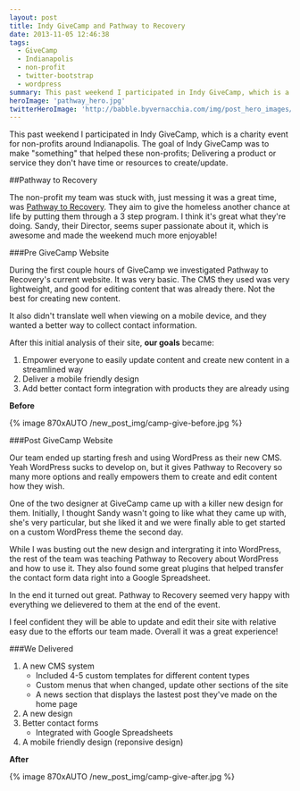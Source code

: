 ```yaml
---
layout: post
title: Indy GiveCamp and Pathway to Recovery
date: 2013-11-05 12:46:38
tags:
  - GiveCamp
  - Indianapolis
  - non-profit
  - twitter-bootstrap
  - wordpress
summary: This past weekend I participated in Indy GiveCamp, which is a charity event for non-profits around Indianapolis. The goal of Indy GiveCamp was to make "something" that helped these non-profits; Delivering a product or service they don't have time or resources to create/update
heroImage: 'pathway_hero.jpg'
twitterHeroImage: 'http://babble.byvernacchia.com/img/post_hero_images/pathway_hero.jpg'
---
```


This past weekend I participated in Indy GiveCamp, which is a charity event for non-profits around Indianapolis. The goal of Indy GiveCamp was to make "something" that helped these non-profits; Delivering a product or service they don't have time or resources to create/update.

##Pathway to Recovery

The non-profit my team was stuck with, just messing it was a great time, was [Pathway to Recovery][1]. They aim to give the homeless another chance at life by putting them through a 3 step program. I think it's great what they're doing. Sandy, their Director, seems super passionate about it, which is awesome and made the weekend much more enjoyable!

###Pre GiveCamp Website

During the first couple hours of GiveCamp we investigated Pathway to Recovery's current website. It was very basic. The CMS they used was very lightweight, and good for editing content that was already there. Not the best for creating new content.

It also didn't translate well when viewing on a mobile device, and they wanted a better way to collect contact information.

After this initial analysis of their site, **our goals** became:

1. Empower everyone to easily update content and create new content in a streamlined way
2. Deliver a mobile friendly design
3. Add better contact form integration with products they are already using

**Before**

{% image 870xAUTO /new_post_img/camp-give-before.jpg %}

###Post GiveCamp Website

Our team ended up starting fresh and using WordPress as their new CMS. Yeah WordPress sucks to develop on, but it gives Pathway to Recovery so many more options and really empowers them to create and edit content how they wish.

One of the two designer at GiveCamp came up with a killer new design for them. Initially, I thought Sandy wasn't going to like what they came up with, she's very particular, but she liked it and we were finally able to get started on a custom WordPress theme the second day.

While I was busting out the new design and intergrating it into WordPress, the rest of the team was teaching Pathway to Recovery about WordPress and how to use it. They also found some great plugins that helped transfer the contact form data right into a Google Spreadsheet. 

In the end it turned out great. Pathway to Recovery seemed very happy with everything we delievered to them at the end of the event.

I feel confident they will be able to update and edit their site with relative easy due to the efforts our team made. Overall it was a great experience!

###We Delivered

1. A new CMS system
    * Included 4-5 custom templates for different content types
    * Custom menus that when changed, update other sections of the site
    * A news section that displays the lastest post they've made on the home page
2. A new design
3. Better contact forms
    * Integrated with Google Spreadsheets
4.  A mobile friendly design (reponsive design)

**After**

{% image 870xAUTO /new_post_img/camp-give-after.jpg %}











[1]: http://www.pathwaytorecovery.org

